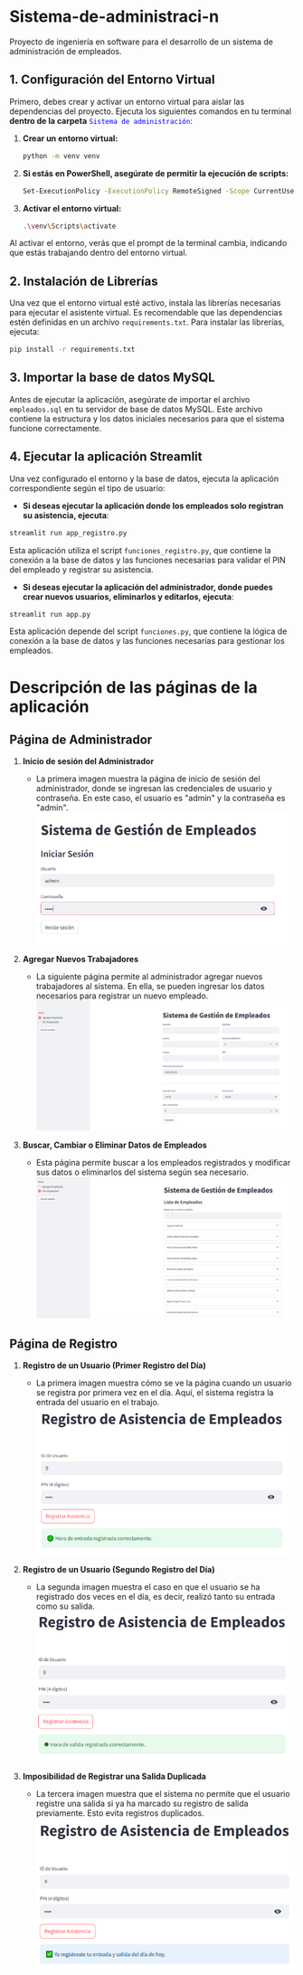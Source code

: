 # Sistema-de-administraci-n
Proyecto de ingeniería en software para el desarrollo de un sistema de administración de empleados.
## 1. Configuración del Entorno Virtual
Primero, debes crear y activar un entorno virtual para aislar las dependencias del proyecto. 
Ejecuta los siguientes comandos en tu terminal **dentro de la carpeta** <span style="color:blue">`Sistema de administración`</span>:



1. **Crear un entorno virtual:**
    ```bash
    python -m venv venv
    ```

2. **Si estás en PowerShell, asegúrate de permitir la ejecución de scripts:**
    ```bash
    Set-ExecutionPolicy -ExecutionPolicy RemoteSigned -Scope CurrentUser
    ```

3. **Activar el entorno virtual:**
    ```bash
    .\venv\Scripts\activate
    ```


Al activar el entorno, verás que el prompt de la terminal cambia, indicando que estás trabajando dentro del entorno virtual.

## 2. Instalación de Librerías
Una vez que el entorno virtual esté activo, instala las librerías necesarias para ejecutar el asistente virtual. Es recomendable que las dependencias estén definidas en un archivo `requirements.txt`. Para instalar las librerías, ejecuta:

```bash
pip install -r requirements.txt
```
## 3. Importar la base de datos MySQL

Antes de ejecutar la aplicación, asegúrate de importar el archivo `empleados.sql` en tu servidor de base de datos MySQL. Este archivo contiene la estructura y los datos iniciales necesarios para que el sistema funcione correctamente.

## 4. Ejecutar la aplicación Streamlit

Una vez configurado el entorno y la base de datos, ejecuta la aplicación correspondiente según el tipo de usuario:

- **Si deseas ejecutar la aplicación donde los empleados solo registran su asistencia, ejecuta**:

```bash
streamlit run app_registro.py
```
Esta aplicación utiliza el script `funciones_registro.py`, que contiene la conexión a la base de datos y las funciones necesarias para validar el PIN del empleado y registrar su asistencia.

- **Si deseas ejecutar la aplicación del administrador, donde puedes crear nuevos usuarios, eliminarlos y editarlos, ejecuta**:

```bash
streamlit run app.py
```
Esta aplicación depende del script `funciones.py`, que contiene la lógica de conexión a la base de datos y las funciones necesarias para gestionar los empleados.


# Descripción de las páginas de la aplicación

## Página de Administrador

1. **Inicio de sesión del Administrador**
   - La primera imagen muestra la página de inicio de sesión del administrador, donde se ingresan las credenciales de usuario y contraseña. En este caso, el usuario es "admin" y la contraseña es "admin".
   ![Imagen admin1](images/admin1.png)

2. **Agregar Nuevos Trabajadores**
   - La siguiente página permite al administrador agregar nuevos trabajadores al sistema. En ella, se pueden ingresar los datos necesarios para registrar un nuevo empleado.
   ![Imagen admin2](images/admin2.png)

3. **Buscar, Cambiar o Eliminar Datos de Empleados**
   - Esta página permite buscar a los empleados registrados y modificar sus datos o eliminarlos del sistema según sea necesario.
   ![Imagen admin3](images/admin3.png)

## Página de Registro

1. **Registro de un Usuario (Primer Registro del Día)**
   - La primera imagen muestra cómo se ve la página cuando un usuario se registra por primera vez en el día. Aquí, el sistema registra la entrada del usuario en el trabajo.
   ![Imagen registro1](images/registro1.png)

2. **Registro de un Usuario (Segundo Registro del Día)**
   - La segunda imagen muestra el caso en que el usuario se ha registrado dos veces en el día, es decir, realizó tanto su entrada como su salida.
   ![Imagen registro2](images/registro2.png)

3. **Imposibilidad de Registrar una Salida Duplicada**
   - La tercera imagen muestra que el sistema no permite que el usuario registre una salida si ya ha marcado su registro de salida previamente. Esto evita registros duplicados.
   ![Imagen registro3](images/registro3.png)

